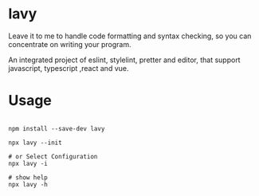# lavy
Leave it to me to handle code formatting and syntax checking, so you can concentrate on writing your program.

An integrated project of eslint, stylelint, pretter and editor, that support javascript, typescript ,react and vue.

# Usage

```shell

npm install --save-dev lavy

npx lavy --init

# or Select Configuration
npx lavy -i

# show help
npx lavy -h

```
